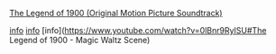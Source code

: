
[The Legend of 1900 (Original Motion Picture Soundtrack)](https://www.youtube.com/watch?v=h4jLY_d2Iyg&list=PL69329B8A15857EEF)

[info](http://www.xiami.com/album/eUaO67124) [info](https://movie.douban.com/subject/1292001/discussion/614059301/) 
[info](https://www.youtube.com/watch?v=0lBnr9RyISU#The Legend of 1900 - Magic Waltz Scene)
